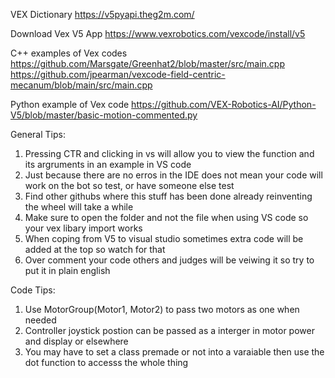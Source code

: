 VEX Dictionary
https://v5pyapi.theg2m.com/

Download Vex V5 App
https://www.vexrobotics.com/vexcode/install/v5

C++ examples of Vex codes
https://github.com/Marsgate/Greenhat2/blob/master/src/main.cpp
https://github.com/jpearman/vexcode-field-centric-mecanum/blob/main/src/main.cpp

Python example of Vex code
https://github.com/VEX-Robotics-AI/Python-V5/blob/master/basic-motion-commented.py

General Tips:

1. Pressing CTR and clicking in vs will allow you to view the function and its argruments in an example in VS code
2. Just because there are no erros in the IDE does not mean your code will work on the bot so test, or have someone else test
3. Find other githubs where this stuff has been done already reinventing the wheel will take a while
4. Make sure to open the folder and not the file when using VS code so your vex libary import works
5. When coping from V5 to visual studio sometimes extra code will be added at the top so watch for that
6. Over comment your code others and judges will be veiwing it so try to put it in plain english

Code Tips:

1. Use MotorGroup(Motor1, Motor2) to pass two motors as one when needed
2. Controller joystick postion can be passed as a interger in motor power and display or elsewhere
3. You may have to set a class premade or not into a varaiable then use the dot function to accesss the whole thing
